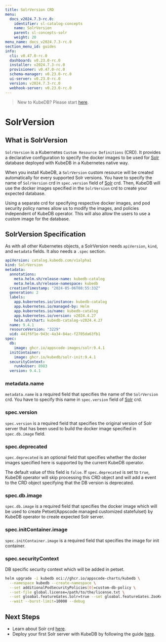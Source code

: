 ```yaml
---
title: SolrVersion CRD
menu:
  docs_v2024.7.3-rc.0:
    identifier: sl-catalog-concepts
    name: SolrVersion
    parent: sl-concepts-solr
    weight: 20
menu_name: docs_v2024.7.3-rc.0
section_menu_id: guides
info:
  cli: v0.47.0-rc.0
  dashboard: v0.23.0-rc.0
  installer: v2024.7.3-rc.0
  provisioner: v0.47.0-rc.0
  schema-manager: v0.23.0-rc.0
  ui-server: v0.23.0-rc.0
  version: v2024.7.3-rc.0
  webhook-server: v0.23.0-rc.0
---
```


> New to KubeDB? Please start [here](/docs/v2024.7.3-rc.0/README).

# SolrVersion

## What is SolrVersion

`SolrVersion` is a Kubernetes `Custom Resource Definitions` (CRD). It provides a declarative configuration to specify the docker images to be used for [Solr](https://solr.apache.org/) database deployed with KubeDB in a Kubernetes native way.

When you install KubeDB, a `SolrVersion` custom resource will be created automatically for every supported Solr versions. You have to specify the name of `SolrVersion` crd in `spec.version` field of [Solr](/docs/v2024.7.3-rc.0/guides/solr/concepts/solr) crd. Then, KubeDB will use the docker images specified in the `SolrVersion` crd to create your expected database.

Using a separate crd for specifying respective docker images, and pod security policy names allow us to modify the images, and policies independent of KubeDB operator. This will also allow the users to use a custom image for the database.

## SolrVersion Specification

As with all other Kubernetes objects, a SolrVersion needs `apiVersion`, `kind`, and `metadata` fields. It also needs a `.spec` section.

```yaml
apiVersion: catalog.kubedb.com/v1alpha1
kind: SolrVersion
metadata:
  annotations:
    meta.helm.sh/release-name: kubedb-catalog
    meta.helm.sh/release-namespace: kubedb
  creationTimestamp: "2024-05-06T08:55:33Z"
  generation: 2
  labels:
    app.kubernetes.io/instance: kubedb-catalog
    app.kubernetes.io/managed-by: Helm
    app.kubernetes.io/name: kubedb-catalog
    app.kubernetes.io/version: v2024.4.27
    helm.sh/chart: kubedb-catalog-v2024.4.27
  name: 9.4.1
  resourceVersion: "3229"
  uid: 441f6f1e-943c-4a34-84ac-f2705da63fb1
spec:
  db:
    image: ghcr.io/appscode-images/solr:9.4.1
  initContainer:
    image: ghcr.io/kubedb/solr-init:9.4.1
  securityContext:
    runAsUser: 8983
  version: 9.4.1
```

### metadata.name

`metadata.name` is a required field that specifies the name of the `SolrVersion` crd. You have to specify this name in `spec.version` field of [Solr](/docs/v2024.7.3-rc.0/guides/solr/concepts/solr) crd.


### spec.version

`spec.version` is a required field that specifies the original version of Solr server that has been used to build the docker image specified in `spec.db.image` field.

### spec.deprecated

`spec.deprecated` is an optional field that specifies whether the docker images specified here is supported by the current KubeDB operator.

The default value of this field is `false`. If `spec.deprecated` is set to `true`, KubeDB operator will skip processing this CRD object and will add a event to the CRD object specifying that the DB version is deprecated.

### spec.db.image

`spec.db.image` is a required field that specifies the docker image which will be used to create Petset(Appscode managed customized statefulset) by KubeDB operator to create expected Solr server.

### spec.initContainer.image

`spec.initContainer.image` is a required field that specifies the image for init container.

### spec.securityContext

DB specific security context which will be added in petset.

```bash
helm upgrade -i kubedb oci://ghcr.io/appscode-charts/kubedb \
  --namespace kubedb --create-namespace \
  --set additionalPodSecurityPolicies[0]=custom-db-policy \
  --set-file global.license=/path/to/the/license.txt \
  --set gloabal.featureGates.Solr=true --set gloabal.featureGates.ZooKeeper=true \
  --wait --burst-limit=10000 --debug
```

## Next Steps

- Learn about Solr crd [here](/docs/v2024.7.3-rc.0/guides/solr/concepts/solr).
- Deploy your first Solr server with KubeDB by following the guide [here](/docs/v2024.7.3-rc.0/guides/solr/quickstart/overview/).
